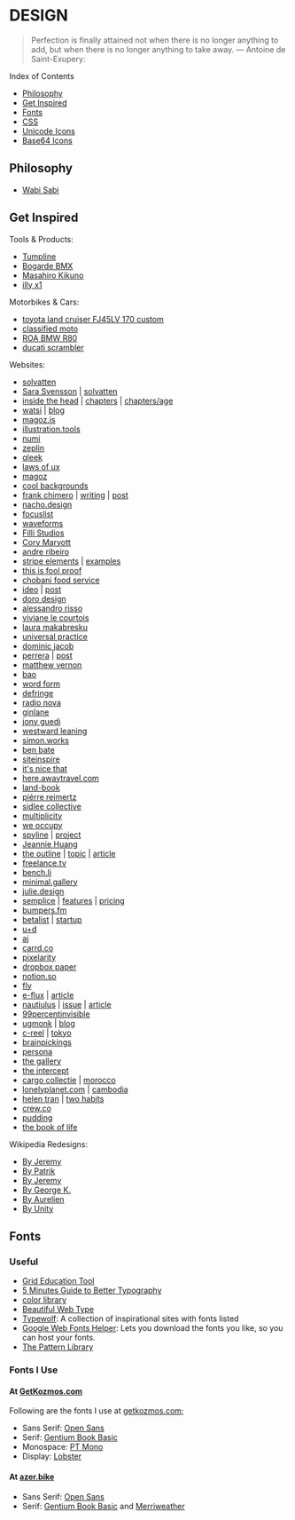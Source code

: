 # DESIGN

> Perfection is finally attained not when there is no longer anything to add, but when there is no longer anything to take away.
— Antoine de Saint-Exupery:

Index of Contents

* [Philosophy](#philosophy)
* [Get Inspired](#get-inspired)
* [Fonts](#fonts)
* [CSS](#css)
* [Unicode Icons](#unicode)
* [Base64 Icons](#base64-icons)

## Philosophy

* [Wabi Sabi](https://www.brainpickings.org/2010/11/11/wabi-sabi/)

## Get Inspired

Tools & Products:

* [Tumpline](https://en.wikipedia.org/wiki/Tumpline)
* [Bogarde BMX](http://www.bogarde.fr/)
* [Masahiro Kikuno](http://watchesbysjx.com/2017/05/portrait-masahiro-kikuno-japanese-watchmaker.html)
* [illy x1](https://www.designboom.com/design/illy-x1-espresso-machine-luca-trazzi-08-06-2017/)

Motorbikes & Cars:
* [toyota land cruiser FJ45LV 170 custom](https://www.designboom.com/technology/toyota-land-cruiser-fj45lv-170-custom-4x4-fj-company-08-03-2017/)
* [classified moto](https://www.designboom.com/technology/classified-moto-frank-custom-triumph-speed-triple-3-motorcycle-07-26-2017)
* [ROA BMW R80](https://www.designboom.com/technology/bmw-r80-cafe-racer-roa-motorcycles-07-25-2017/)
* [ducati scrambler](https://www.designboom.com/technology/ducati-scrambler-sixty2-custom-motorcycle-diamond-atelier-08-09-2017/)

Websites:

* [solvatten](https://solvatten.org/)
* [Sara Svensson](http://sarajuliasvensson.com/) | [solvatten](http://sarajuliasvensson.com/work/solvatten/)
* [inside the head](https://insidethehead.co) | [chapters](https://insidethehead.co/chapters) | [chapters/age](https://insidethehead.co/chapters/age)
* [watsi](https://watsi.org/) | [blog](https://blog.watsi.org/)
* [magoz.is](https://magoz.is/)
* [illustration.tools](https://illustration.tools/)
* [numi](https://numi.io/)
* [zeplin](https://zeplin.io/)
* [qleek](https://www.qleek.me)
* [laws of ux](https://lawsofux.com/)
* [magoz](https://magoz.is/)
* [cool backgrounds](https://coolbackgrounds.io/)
* [frank chimero](https://frankchimero.com/) | [writing](https://frankchimero.com/writing/) | [post](https://frankchimero.com/writing/the-good-room/)
* [nacho.design](https://nacho.design)
* [focuslist](http://focuslist.co/)
* [waveforms](http://waveforms.surge.sh/waveforms-intro)
* [Filli Studios](http://fillistudios.com/home)
* [Cory Maryott](http://www.corymaryott.com/)
* [andre ribeiro](https://andreribeiro.co/)
* [stripe elements](https://stripe.com/elements) | [examples](https://stripe.github.io/elements-examples/)
* [this is fool proof](https://www.thisisfoolproof.com/)
* [chobani food service](http://chobanifoodservice.com)
* [ideo](https://www.ideo.com/) | [post](https://www.ideo.com/blog/why-you-should-start-prototyping-right-now?utm_source=t.co&utm_medium=referral)
* [doro design](http://www.dorodesign.eu/)
* [alessandro risso](http://www.alessandrorisso.com/)
* [viviane le courtois](http://vivianelecourtois.com/)
* [laura makabresku](http://lauramakabresku.com/)
* [universal practice](http://universalpractice.com.au/)
* [dominic jacob](http://domjacob.co.uk/)
* [perrera](https://perrera.com/) | [post](https://perrera.com/2017/exploring-design-directions/)
* [matthew vernon](http://matthewvernon.co/)
* [bao](https://baolondon.com/)
* [word form](http://word-form.com/)
* [defringe](http://defringe.com/)
* [radio nova](http://www.nova.fr/)
* [ginlane](https://www.ginlane.com/)
* [jony guedj](http://www.jonyguedj.com/)
* [westward leaning](https://westwardleaning.com/)
* [simon.works](https://simon.works/)
* [ben bate](https://benbate.com/)
* [siteinspire](http://www.siteinspire.com/)
* [it's nice that](http://www.itsnicethat.com/)
* [here.awaytravel.com](https://here.awaytravel.com)
* [land-book](https://land-book.com/)
* [piérre reimertz](https://www.reimertz.co/)
* [sidlee collective](http://sidleecollective.com/)
* [multiplicity](http://multiplicitybyfoilco.com/)
* [we occupy](https://www.weoccupy.co.uk/)
* [spyline](http://spyline.de/) | [project](http://spyline.de/project/multiplicity-leeds-2016/)
* [Jeannie Huang](http://jeanniehuangdesigns.com)
* [the outline](https://theoutline.com/) | [topic](https://theoutline.com/topic/culture) | [article](https://theoutline.com/post/1931/michael-jackson-alter-ego-houston-hawkins-boy-george-playboy-interview)
* [freelance.tv](http://freelance.tv/)
* [bench.li](http://bench.li/)
* [minimal.gallery](http://minimal.gallery/)
* [julie.design](http://julie.design/)
* [semplice](https://www.semplice.com/) | [features](https://www.semplice.com/features) | [pricing](https://www.semplice.com/get-semplice)
* [bumpers.fm](https://bumpers.fm/)
* [betalist](https://betalist.com/) | [startup](https://betalist.com/startups/httpulse)
* [u+d](http://design.u.plus/)
* [aj](https://aj.lkn.io/)
* [carrd.co](https://carrd.co)
* [pixelarity](https://pixelarity.com/)
* [dropbox paper](https://www.dropbox.com/paper)
* [notion.so](https://www.notion.so/)
* [fly](https://fly.io/)
* [e-flux](http://www.e-flux.com/) | [article](http://www.e-flux.com/architecture/artificial-labor/)
* [nautiulus](https://nautil.us/) | [issue](http://nautil.us/issue/49/the-absurd) | [article](http://nautil.us/issue/49/the-absurd/chaos-makes-the-multiverse-unnecessary)
* [99percentinvisible](http://99percentinvisible.org/article/color-sphere-professors-pivotal-color-space-numbering-system/)
* [ugmonk](https://ugmonk.com/) | [blog](https://ugmonk.com/blog/)
* [c-reel](http://c-reel.com) | [tokyo](http://www.c-reel.com/tokyo/)
* [brainpickings](http://brainpickings.org/2017/05/18/beethoven-emilie-letter)
* [persona](https://persona.co/)
* [the gallery](http://thegallery.io/)
* [the intercept](https://theintercept.com/)
* [cargo collectie](http://cargocollective.com/) | [morocco](http://cargocollective.com/ninakeinrath/)
* [lonelyplanet.com](http://www.lonelyplanet.com/) | [cambodia](https://www.lonelyplanet.com/cambodia)
* [helen tran](http://helentran.com/) | [two habits](http://helentran.com/twohabits)
* [crew.co](https://crew.co/)
* [pudding](https://pudding.cool/)
* [the book of life](http://www.thebookoflife.org/)

Wikipedia Redesigns:

* [By Jeremy](https://dribbble.com/shots/2415062-Wikipedia-Redesign/attachments/467983)
* [By Patrik](https://dribbble.com/shots/3404720-Wikipedia)
* [By Jeremy](https://dribbble.com/shots/2424110-Wikipedia-Redesign-Close-up-Table-of-contents)
* [By George K.](https://dribbble.com/shots/1446904-Wikipedia-Article-view/attachments/213672)
* [By Aurelien](https://dribbble.com/shots/1508672-Wikipedia-concept)
* [By Unity](https://dribbble.com/shots/1511150-Wikipedia-Redesign)

## Fonts

### Useful

* [Grid Education Tool](http://griddy.io/)
* [5 Minutes Guide to Better Typography](http://pierrickcalvez.com/journal/a-five-minutes-guide-to-better-typography)
* [color library](http://colorlibrary.ch/)
* [Beautiful Web Type](http://hellohappy.org/beautiful-web-type)
* [Typewolf](https://www.typewolf.com/): A collection of inspirational sites with fonts listed
* [Google Web Fonts Helper](http://google-webfonts-helper.herokuapp.com/fonts): Lets you download the fonts you like, so you can host your fonts.
* [The Pattern Library](http://thepatternlibrary.com)

### Fonts I Use

#### At [GetKozmos.com](https://getkozmos.com)

Following are the fonts I use at [getkozmos.com](https://getkozmos.com);

* Sans Serif: [Open Sans](https://fonts.google.com/specimen/Open+Sans)
* Serif: [Gentium Book Basic](https://fonts.google.com/specimen/Gentium+Book+Basic)
* Monospace: [PT Mono](https://fonts.google.com/specimen/PT+Mono)
* Display: [Lobster](https://fonts.google.com/specimen/Lobster)

#### At [azer.bike](http://azer.bike)

* Sans Serif: [Open Sans](https://fonts.google.com/specimen/Open+Sans)
* Serif: [Gentium Book Basic](https://fonts.google.com/specimen/Gentium+Book+Basic) and [Merriweather](https://fonts.google.com/specimen/Merriweather)
